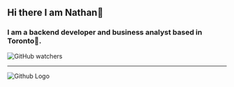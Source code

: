 ## Hi there I am Nathan👋

###  I am a backend developer and business analyst based in Toronto🍁.

![GitHub watchers](https://img.shields.io/github/watchers/:nathan-el/:Nathanael.github.io)



***
![Github Logo](https://www.chromethemer.com/wallpapers/chromebook-wallpapers/images/960/astronaut-space-surfing-chromebook-wallpaper.jpg)
<!--
**Nathan-el/Nathan-el** is a ✨ _special_ ✨ repository because its `README.md` (this file) appears on your GitHub profile.

Here are some ideas to get you started:

- 🔭 I’m currently working on ...
- 🌱 I’m currently learning ...
- 👯 I’m looking to collaborate on ...
- 🤔 I’m looking for help with ...
- 💬 Ask me about ...
- 📫 How to reach me: ...
- 😄 Pronouns: ...
- ⚡ Fun fact: ...
-->
